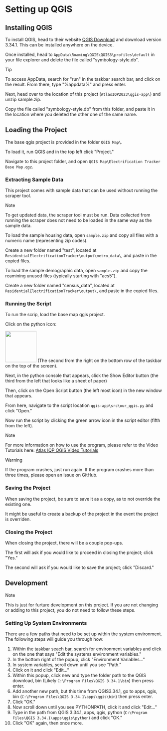 # Setting up QGIS
## Installing QGIS
To install QGIS, head to their website [QGIS Download](https://qgis.org/en/site/forusers/download.html) and download version 3.34.1.
This can be installed anywhere on the device.

Once installed, head to `AppData\Roaming\QGIS\QGIS3\profiles\default` in your file explorer and delete the file called "symbology-style.db".

>[!TIP]
>To access AppData, search for "run" in the taskbar search bar, and click on the result.
>From there, type "%appdata%" and press enter.

Next, head over to the location of this project (`AtlasIQP2023\qgis-app\`) and unzip sample.zip.

Copy the file called "symbology-style.db" from this folder, and paste it in the location where you deleted the other one of the same name.

## Loading the Project
The base qgis project is provided in the folder `QGIS Map\`.

To load it, run QGIS and in the top left click "Project."

Navigate to this project folder, and open `QGIS Map\Electrification Tracker Base Map.qgz`.

### Extracting Sample Data
This project comes with sample data that can be used without running the scraper tool.

>[!NOTE]
>To get updated data, the scraper tool must be run.
>Data collected from running the scraper does not need to be loaded in the same way as the sample data.

To load the sample housing data, open `sample.zip` and copy all files with a numeric name (representing zip codes).

Create a new folder named "test", located at `ResidentialElectrificationTracker\output\metro_data\`, and paste in the copied files.

To load the sample demographic data, open `sample.zip` and copy the reamining unused files (typically starting with "acs5").

Create a new folder named "census_data", located at `ResidentialElectrificationTracker\output\`, and paste in the copied files.

### Running the Script
To run the scrip, load the base map qgis project.

Click on the python icon:

<img src="https://upload.wikimedia.org/wikipedia/commons/thumb/c/c3/Python-logo-notext.svg/640px-Python-logo-notext.svg.png" width="100" height="100"> (The second from the right on the bottom row of the taskbar on the top of the screen).

Next, in the python console that appears, click the Show Editor button (the third from the left that looks like a sheet of paper)

Then, click on the Open Script button (the left most icon) in the new window that appears.

From here, navigate to the script location `qgis-app\src\our_qgis.py` and click "Open."

Now run the script by clicking the green arrow icon in the script editor (fifth from the left).

>[!NOTE]
>For more information on how to use the program, please refer to the Video Tutorials here: [Atlas IQP QGIS Video Tutorials](link)

>[!WARNING]
>If the program crashes, just run again. If the program crashes more than three times, please open an issue on GitHub.

### Saving the Project
When saving the project, be sure to save it as a copy, as to not override the existing one.

It might be useful to create a backup of the project in the event the project is overriden.

### Closing the Project
When closing the project, there will be a couple pop-ups.

The first will ask if you would like to proceed in closing the project; click "Yes."

The second will ask if you would like to save the project; click "Discard."


## Development
>[!NOTE]
>This is just for furture development on this project. If you are not changing or adding to this project, you do not need to follow these steps.

### Setting Up System Environments
There are a few paths that need to be set up within the system environment. The following steps will guide you through how:
1. Within the taskbar seach bar, search for environment variables and click on the one that says "Edit the systems environment variables."
2. In the bottom right of the popup, click "Environment Variables..."
3. In system variables, scroll down until you see "Path."
4. Click on it and click "Edit..."
5. Within this popup, click new and type the folder path to the QGIS download, bin (Likely `C:\Program Files\QGIS 3.34.1\bin`) then press enter.
6. Add another new path, but this time from QGIS3.34.1, go to apps, qgis, bin (`C:\Program Files\QGIS 3.34.1\apps\qgis\bin`) then press enter.
7. Click "OK."
8. Now scroll down until you see PYTHONPATH, click it and click "Edit..."
9. Type in the path from QGIS 3.34.1, apps, qgis, python (`C:\Program Files\QGIS 3.34.1\apps\qgis\python`) and click "OK."
10. Click "OK" again, then once more.